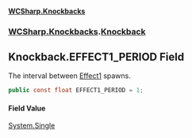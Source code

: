 #### [WCSharp.Knockbacks](README.md 'README')
### [WCSharp.Knockbacks](WCSharp.Knockbacks.md 'WCSharp.Knockbacks').[Knockback](WCSharp.Knockbacks.Knockback.md 'WCSharp.Knockbacks.Knockback')

## Knockback.EFFECT1_PERIOD Field

The interval between [Effect1](WCSharp.Knockbacks.Knockback.Effect1.md 'WCSharp.Knockbacks.Knockback.Effect1') spawns.

```csharp
public const float EFFECT1_PERIOD = 1;
```

#### Field Value
[System.Single](https://docs.microsoft.com/en-us/dotnet/api/System.Single 'System.Single')